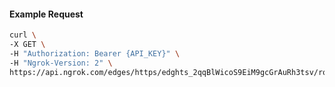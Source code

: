 <!-- Code generated for API Clients. DO NOT EDIT. -->

#### Example Request

```bash
curl \
-X GET \
-H "Authorization: Bearer {API_KEY}" \
-H "Ngrok-Version: 2" \
https://api.ngrok.com/edges/https/edghts_2qqBlWicoS9EiM9gcGrAuRh3tsv/routes/edghtsrt_2qqBlQlhaBU3SWR1LytWHSzdgHh
```
